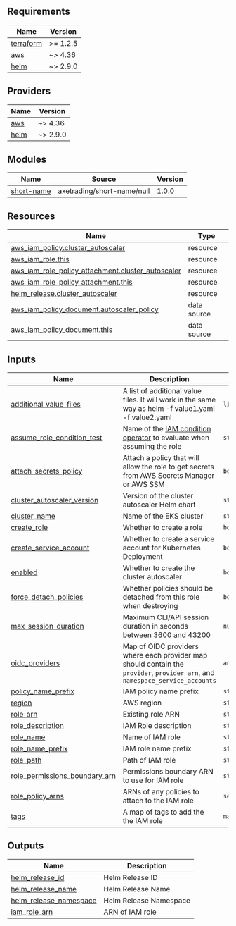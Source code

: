 <!-- BEGIN_TF_DOCS -->
## Requirements

| Name | Version |
|------|---------|
| <a name="requirement_terraform"></a> [terraform](#requirement\_terraform) | >= 1.2.5 |
| <a name="requirement_aws"></a> [aws](#requirement\_aws) | ~> 4.36 |
| <a name="requirement_helm"></a> [helm](#requirement\_helm) | ~> 2.9.0 |

## Providers

| Name | Version |
|------|---------|
| <a name="provider_aws"></a> [aws](#provider\_aws) | ~> 4.36 |
| <a name="provider_helm"></a> [helm](#provider\_helm) | ~> 2.9.0 |

## Modules

| Name | Source | Version |
|------|--------|---------|
| <a name="module_short-name"></a> [short-name](#module\_short-name) | axetrading/short-name/null | 1.0.0 |

## Resources

| Name | Type |
|------|------|
| [aws_iam_policy.cluster_autoscaler](https://registry.terraform.io/providers/hashicorp/aws/latest/docs/resources/iam_policy) | resource |
| [aws_iam_role.this](https://registry.terraform.io/providers/hashicorp/aws/latest/docs/resources/iam_role) | resource |
| [aws_iam_role_policy_attachment.cluster_autoscaler](https://registry.terraform.io/providers/hashicorp/aws/latest/docs/resources/iam_role_policy_attachment) | resource |
| [aws_iam_role_policy_attachment.this](https://registry.terraform.io/providers/hashicorp/aws/latest/docs/resources/iam_role_policy_attachment) | resource |
| [helm_release.cluster_autoscaler](https://registry.terraform.io/providers/hashicorp/helm/latest/docs/resources/release) | resource |
| [aws_iam_policy_document.autoscaler_policy](https://registry.terraform.io/providers/hashicorp/aws/latest/docs/data-sources/iam_policy_document) | data source |
| [aws_iam_policy_document.this](https://registry.terraform.io/providers/hashicorp/aws/latest/docs/data-sources/iam_policy_document) | data source |

## Inputs

| Name | Description | Type | Default | Required |
|------|-------------|------|---------|:--------:|
| <a name="input_additional_value_files"></a> [additional\_value\_files](#input\_additional\_value\_files) | A list of additional value files. It will work in the same way as helm -f value1.yaml -f value2.yaml | `list(any)` | `[]` | no |
| <a name="input_assume_role_condition_test"></a> [assume\_role\_condition\_test](#input\_assume\_role\_condition\_test) | Name of the [IAM condition operator](https://docs.aws.amazon.com/IAM/latest/UserGuide/reference_policies_elements_condition_operators.html) to evaluate when assuming the role | `string` | `"StringEquals"` | no |
| <a name="input_attach_secrets_policy"></a> [attach\_secrets\_policy](#input\_attach\_secrets\_policy) | Attach a policy that will allow the role to get secrets from AWS Secrets Manager or AWS SSM | `bool` | `true` | no |
| <a name="input_cluster_autoscaler_version"></a> [cluster\_autoscaler\_version](#input\_cluster\_autoscaler\_version) | Version of the cluster autoscaler Helm chart | `string` | `"9.29.0"` | no |
| <a name="input_cluster_name"></a> [cluster\_name](#input\_cluster\_name) | Name of the EKS cluster | `string` | n/a | yes |
| <a name="input_create_role"></a> [create\_role](#input\_create\_role) | Whether to create a role | `bool` | `true` | no |
| <a name="input_create_service_account"></a> [create\_service\_account](#input\_create\_service\_account) | Whether to create a service account for Kubernetes Deployment | `bool` | `true` | no |
| <a name="input_enabled"></a> [enabled](#input\_enabled) | Whether to create the cluster autoscaler | `bool` | `true` | no |
| <a name="input_force_detach_policies"></a> [force\_detach\_policies](#input\_force\_detach\_policies) | Whether policies should be detached from this role when destroying | `bool` | `true` | no |
| <a name="input_max_session_duration"></a> [max\_session\_duration](#input\_max\_session\_duration) | Maximum CLI/API session duration in seconds between 3600 and 43200 | `number` | `null` | no |
| <a name="input_oidc_providers"></a> [oidc\_providers](#input\_oidc\_providers) | Map of OIDC providers where each provider map should contain the `provider`, `provider_arn`, and `namespace_service_accounts` | `any` | `{}` | no |
| <a name="input_policy_name_prefix"></a> [policy\_name\_prefix](#input\_policy\_name\_prefix) | IAM policy name prefix | `string` | `"eks-policy"` | no |
| <a name="input_region"></a> [region](#input\_region) | AWS region | `string` | `"eu-west-2"` | no |
| <a name="input_role_arn"></a> [role\_arn](#input\_role\_arn) | Existing role ARN | `string` | `null` | no |
| <a name="input_role_description"></a> [role\_description](#input\_role\_description) | IAM Role description | `string` | `null` | no |
| <a name="input_role_name"></a> [role\_name](#input\_role\_name) | Name of IAM role | `string` | `null` | no |
| <a name="input_role_name_prefix"></a> [role\_name\_prefix](#input\_role\_name\_prefix) | IAM role name prefix | `string` | `null` | no |
| <a name="input_role_path"></a> [role\_path](#input\_role\_path) | Path of IAM role | `string` | `"/"` | no |
| <a name="input_role_permissions_boundary_arn"></a> [role\_permissions\_boundary\_arn](#input\_role\_permissions\_boundary\_arn) | Permissions boundary ARN to use for IAM role | `string` | `null` | no |
| <a name="input_role_policy_arns"></a> [role\_policy\_arns](#input\_role\_policy\_arns) | ARNs of any policies to attach to the IAM role | `set(string)` | `[]` | no |
| <a name="input_tags"></a> [tags](#input\_tags) | A map of tags to add the the IAM role | `map(any)` | `{}` | no |

## Outputs

| Name | Description |
|------|-------------|
| <a name="output_helm_release_id"></a> [helm\_release\_id](#output\_helm\_release\_id) | Helm Release ID |
| <a name="output_helm_release_name"></a> [helm\_release\_name](#output\_helm\_release\_name) | Helm Release Name |
| <a name="output_helm_release_namespace"></a> [helm\_release\_namespace](#output\_helm\_release\_namespace) | Helm Release Namespace |
| <a name="output_iam_role_arn"></a> [iam\_role\_arn](#output\_iam\_role\_arn) | ARN of IAM role |
<!-- END_TF_DOCS -->